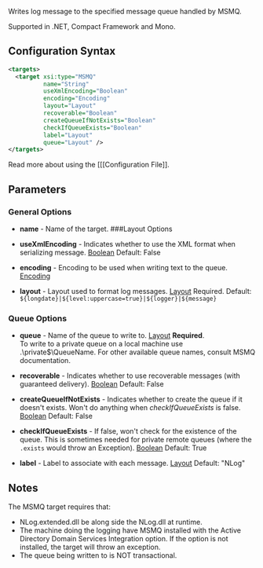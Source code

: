 Writes log message to the specified message queue handled by MSMQ. 

Supported in .NET, Compact Framework and Mono.
## Configuration Syntax
```xml
<targets>
  <target xsi:type="MSMQ"
          name="String"
          useXmlEncoding="Boolean"
          encoding="Encoding"
          layout="Layout"
          recoverable="Boolean"
          createQueueIfNotExists="Boolean"
          checkIfQueueExists="Boolean"
          label="Layout"
          queue="Layout" />
</targets>
```
Read more about using the [[[Configuration File]].

## Parameters
### General Options
* **name** - Name of the target.
###Layout Options
* **useXmlEncoding** - Indicates whether to use the XML format when serializing message. [Boolean](Data-types) Default: False

* **encoding** - Encoding to be used when writing text to the queue. [Encoding](Data-types)

* **layout** - Layout used to format log messages. [Layout](Data-types) Required. Default: `${longdate}|${level:uppercase=true}|${logger}|${message}`

### Queue Options
* **queue** - Name of the queue to write to. [Layout](Data-types) **Required**.  
To write to a private queue on a local machine use .\private$\QueueName. For other available queue names, consult MSMQ documentation.

* **recoverable** - Indicates whether to use recoverable messages (with guaranteed delivery). [Boolean](Data-types) Default: False

* **createQueueIfNotExists** - Indicates whether to create the queue if it doesn't exists. Won't do anything when _checkIfQueueExists_ is false.  [Boolean](Data-types) Default: False

* **checkIfQueueExists** - If false, won't check for the existence of the queue. This is sometimes needed for private remote queues (where the `.exists` would throw an Exception). [Boolean](Data-types) Default: True

* **label** - Label to associate with each message. [Layout](Data-types) Default: "NLog"

## Notes
The MSMQ target requires that:
* NLog.extended.dll be along side the NLog.dll at runtime.
* The machine doing the logging have MSMQ installed with the Active Directory Domain Services Integration option. If the option is not installed, the target will throw an exception.
* The queue being written to is NOT transactional.